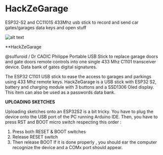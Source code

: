 # HackZeGarage
ESP32-S2 and CC1101S 433Mhz usb stick to record and send car gates/garages data keys and open stuff

![alt text](https://github.com/ccadic/HackZeGarage/blob/main/images/20220101_232418.jpg)


**HackZeGarage

@sulfuroid / Dr CADIC Philippe
Portable USB Stick to replace garage doors and gate doors remote controls into one single 433 Mhz C1101 transceiver device. Data bank of gates digital signatures. 

The ESP32 C1101 USB stick to ease the access to garages and parkings using 433 Mhz remote keys. HackZeGarage is a USB stick with ESP32 S2, battery and charging module with 3 buttons and a SSD1306 Oled display. This item can also be used as a passwords data bank.

**UPLOADING SKETCHES**

Uploading sketches onto an ESP32S2 is a bit tricky. You have to plug the device onto the USB port of the PC running Arduino IDE. Then, you have to press RST and BOOT micro switch respecting this order :
1.	Press both  RESET & BOOT switches
2.	Release RESET switch
3.	Then release BOOT
If it is done properly , you should ear the computer recognize the device and a COMx port should appear.

